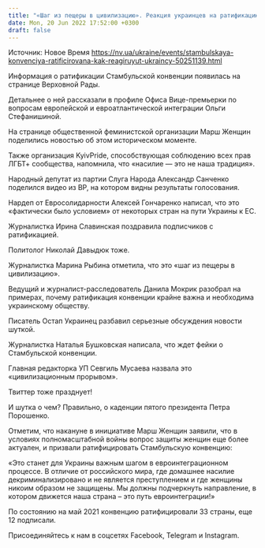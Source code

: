 ```yaml
---
title: "«Шаг из пещеры в цивилизацию». Реакция украинцев на ратификацию Стамбульской конвенции"
date: Mon, 20 Jun 2022 17:52:00 +0300
draft: false
---
```

Источник: Новое Время https://nv.ua/ukraine/events/stambulskaya-konvenciya-ratificirovana-kak-reagiruyut-ukraincy-50251139.html


Информация о ратификации Стамбульской конвенции появилась на странице Верховной Рады.

Детальнее о ней рассказали в профиле Офиса Вице-премьерки по вопросам европейской и евроатлантической интеграции Ольги Стефанишиной.

На странице общественной феминистской организации Марш Женщин поделились новостью об этом историческом моменте.

Также организация KyivPride, способствующая соблюдению всех прав ЛГБТ+ сообщества, напомнила, что «насилие — это не наша традиция».

Народный депутат из партии Слуга Народа Александр Санченко поделился видео из ВР, на котором видны результаты голосования.

Нардеп от Евросолидарности Алексей Гончаренко написал, что это «фактически было условием» от некоторых стран на пути Украины к ЕС.

Журналистка Ирина Славинская поздравила подписчиков с ратификацией.

Политолог Николай Давыдюк тоже.

Журналистка Марина Рыбина отметила, что это «шаг из пещеры в цивилизацию».

Ведущий и журналист-расследователь Данила Мокрик разобрал на примерах, почему ратификация конвенции крайне важна и необходима украинскому обществу.

Писатель Остап Украинец разбавил серьезные обсуждения новости шуткой.

Журналистка Наталья Бушковская написала, что ждет фейки о Стамбульской конвенции.

Главная редакторка УП Севгиль Мусаева назвала это «цивилизационным прорывом».

Твиттер тоже празднует!

И шутка о чем? Правильно, о каденции пятого президента Петра Порошенко.

Отметим, что накануне в инициативе Марш Женщин заявили, что в условиях полномасштабной войны вопрос защиты женщин еще более актуален, и призвали ратифицировать Стамбульскую конвенцию:

«Это станет для Украины важным шагом в евроинтеграционном процессе. В отличие от российского мира, где домашнее насилие декриминализировано и не является преступлением и где женщины никоим образом не защищены. Мы должны подчеркнуть направление, в котором движется наша страна – это путь евроинтеграции!»

По состоянию на май 2021 конвенцию ратифицировали 33 страны, еще 12 подписали.

Присоединяйтесь к нам в соцсетях Facebook, Telegram и Instagram.
